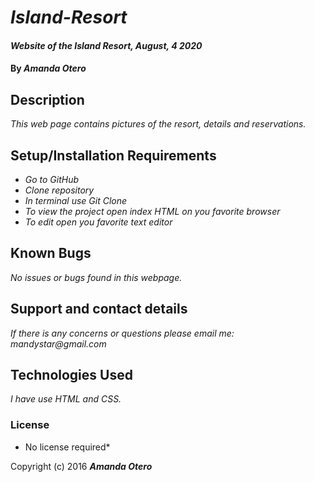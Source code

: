 # _Island-Resort_

#### _Website of the Island Resort, August, 4 2020_

#### By _**Amanda Otero**_

## Description

_This web page contains pictures of the resort, details and reservations._

## Setup/Installation Requirements

* _Go to GitHub_
* _Clone repository_
* _In terminal use Git Clone_
* _To view the project open index HTML on you favorite browser_
* _To edit open you favorite text editor_

## Known Bugs

_No issues or bugs found in this webpage._

## Support and contact details

_If there is any concerns or questions please email me: mandystar@gmail.com_

## Technologies Used

_I have use HTML and CSS._

### License

* No license required*

Copyright (c) 2016 **_Amanda Otero_**
